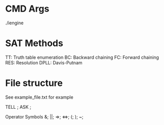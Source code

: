 CMD Args
===========
./iengine <method> <filename>

SAT Methods
===========
TT: Truth table enumeration
BC: Backward chaining
FC: Forward chaining
RES: Resolution
DPLL: Davis-Putnam

File structure
===========
See example_file.txt for example

TELL
<propositional sentences to be pushed into the KB>;
ASK
<symbol query>;

Operator Symbols
&; ||; =>; <=>; (; ); ~;
